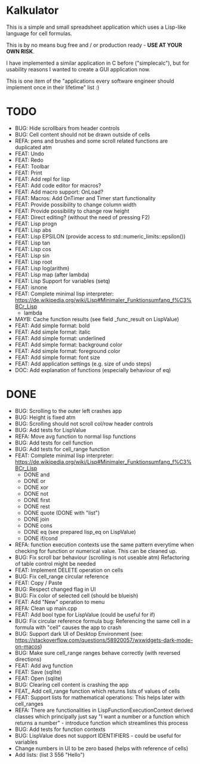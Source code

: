 # Kalkulator

This is a simple and small spreadsheet application which uses a Lisp-like language for cell formulas.

This is by no means bug free and / or production ready - **USE AT YOUR OWN RISK**.

I have implemented a similar application in C before ("simplecalc"), but for usability reasons I wanted to create a GUI application now.

This is one item of the "applications every software engineer should implement once in their lifetime" list :)

# TODO

- BUG: Hide scrollbars from header controls
- BUG: Cell content should not be drawn outside of cells
- REFA: pens and brushes and some scroll related functions are duplicated atm
- FEAT: Undo
- FEAT: Redo
- FEAT: Toolbar
- FEAT: Print
- FEAT: Add repl for lisp
- FEAT: Add code editor for macros?
- FEAT: Add macro support: OnLoad?
- FEAT: Macros: Add OnTimer and Timer start functionality
- FEAT: Provide possibility to change column width
- FEAT: Provide possibility to change row height
- FEAT: Direct editing? (without the need of pressing F2)
- FEAT: Lisp progn
- FEAT: Lisp abs
- FEAT: Lisp EPSILON (provide access to std::numeric_limits<double>::epsilon())
- FEAT: Lisp tan
- FEAT: Lisp cos
- FEAT: Lisp sin
- FEAT: Lisp root
- FEAT: Lisp log(arithm)
- FEAT: Lisp map (after lambda)
- FEAT: Lisp Support for variables (setq)
- FEAT: isnone
- FEAT: Complete minimal lisp interpreter: https://de.wikipedia.org/wiki/Lisp#Minimaler_Funktionsumfang_f%C3%BCr_Lisp
  - lambda
- MAYB: Cache function results (see field _func_result on LispValue)
- FEAT: Add simple format: bold
- FEAT: Add simple format: italic
- FEAT: Add simple format: underlined
- FEAT: Add simple format: background color
- FEAT: Add simple format: foreground color
- FEAT: Add simple format: font size
- FEAT: Add application settings (e.g. size of undo steps)
- DOC: Add explanation of functions (especially behaviour of eq)

# DONE

- BUG: Scrolling to the outer left crashes app
- BUG: Height is fixed atm
- BUG: Scrolling should not scroll col/row header controls
- BUG: Add tests for LispValue
- REFA: Move avg function to normal lisp functions
- BUG: Add tests for cell function
- BUG: Add tests for cell_range function
- FEAT: Complete minimal lisp interpreter: https://de.wikipedia.org/wiki/Lisp#Minimaler_Funktionsumfang_f%C3%BCr_Lisp
  - DONE and
  - DONE or
  - DONE xor
  - DONE not
  - DONE first
  - DONE rest
  - DONE quote (DONE with "list")
  - DONE join
  - DONE cons
  - DONE eq (see prepared lisp_eq on LispValue)
  - DONE if/cond
- REFA: function execution contexts use the same pattern everytime when checking for function or numerical value. This can be cleaned up.
- BUG: Fix scroll bar behaviour (scrolling is not useable atm)
  Refactoring of table control might be needed
- FEAT: Implement DELETE operation on cells
- BUG: Fix cell_range circular reference
- FEAT: Copy / Paste
- BUG: Respect changed flag in UI
- BUG: Fix color of selected cell (should be blueish)
- FEAT: Add "New" operation to menu
- REFA: Clean up main.cpp
- FEAT: Add bool type for LispValue (could be useful for if)
- BUG: Fix circular reference formula bug: Referencing the same cell in a formula with "cell" causes the app to crash
- BUG: Support dark UI of Desktop Environment (see: https://stackoverflow.com/questions/58920057/wxwidgets-dark-mode-on-macos)
- BUG: Make sure cell_range ranges behave correctly  (with reversed directions)
- FEAT: Add avg function
- FEAT: Save (sqlite)
- FEAT: Open (sqlite)
- BUG: Clearing cell content is crashing the app
- FEAT_ Add cell_range function which returns lists of values of cells
- FEAT: Support lists for mathematical operations: This helps later with cell_ranges
- REFA: There are functionalities in LispFunctionExecutionContext derived classes which principally just say "I want a number or a function which returns a number" - introduce function which streamlines this process
- BUG: Add tests for function contexts
- BUG: LispValue does not support IDENTIFIERS - could be useful for variables
- Change numbers in UI to be zero based (helps with reference of cells)
- Add lists: (list 3 556 "Hello")
